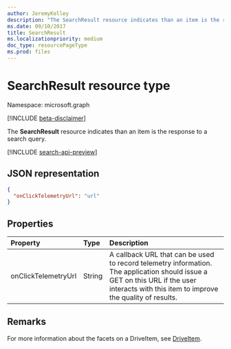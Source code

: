 ```yaml
---
author: JeremyKelley
description: "The SearchResult resource indicates than an item is the response to a search query."
ms.date: 09/10/2017
title: SearchResult
ms.localizationpriority: medium
doc_type: resourcePageType
ms.prod: files
---
```

# SearchResult resource type

Namespace: microsoft.graph

[!INCLUDE [beta-disclaimer](../../includes/beta-disclaimer.md)]

The **SearchResult** resource indicates than an item is the response to a search query.

[!INCLUDE [search-api-preview](../../includes/search-api-preview-signup.md)]

## JSON representation

<!-- {
  "blockType": "resource",
  "optionalProperties": [ "onClickTelemtryUrl" ],
  "@odata.type": "microsoft.graph.searchResult"
}-->

```json
{
  "onClickTelemetryUrl": "url"
}
```

## Properties

| Property            | Type   | Description
|:--------------------|:-------|:----------------------------------------------
| onClickTelemetryUrl | String | A callback URL that can be used to record telemetry information. The application should issue a GET on this URL if the user interacts with this item to improve the quality of results.

## Remarks

For more information about the facets on a DriveItem, see [DriveItem](driveitem.md).

<!--
{
  "type": "#page.annotation",
  "description": "The search result facet indicates an item is from a search.",
  "keywords": "search result facet",
  "section": "documentation",
  "tocPath": "Facets/SearchResult",
  "suppressions": []
}
-->


